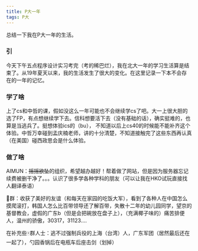 ```yaml
---
title: P大一年
tags: P大
---
```


总结一下我在P大一年的生活。

<!--more-->

### 引

今天下午五点程序设计实习考完（考的稀巴烂），我在北大一年的学习生活算是结束了。从19年夏天以来，我的生活发生了很大的变化。在这里记录一下本不会存在的一年的记忆。  

### 学了啥

上了cs和中哲的课，假如没这么一年可能也不会继续学cs了吧。大一上很大胆的选了FP，有点想继续学下去。信科想要活下去（没有基础的话），确实挺难的，也算是当逃兵了。挺想体验ics的（bu），
不知道以后上cs40的时候能不能补齐这个体验。中哲万幸碰到孟庆楠老师，讲的十分清楚，不知道接触完了这些东西再认真（在美国）碰西政思会是什么体验。  

### 做了啥  

AIMUN：~~摇摇欲坠~~的组织，希望越办越好！帮着做了网站，但是因为服务器忘记续费被删干净了。。。认识了很多学各种学科的朋友（可以让我在HKO试玩直接找人翻译泰语）  

🍑群：收获了美好的友谊（和每天在家园的吃饭大军），看到了各种人在中国怎么摸爬滚打，韩国人怎么比百带领导还了解百带，失散十二年的幼儿园同学，望京的基督教会，虚假的广东b（但是会把碗放在盘子上），（充满椰子味的）痛苦排便人，温州的骄傲，30317，31123....  

在补充些🀄️群人士：逃不过强制兵役的上海（台湾）人，广东军团（居然最后还在一起了），勺园香锅后在电瓶车后座击剑（划掉）  

